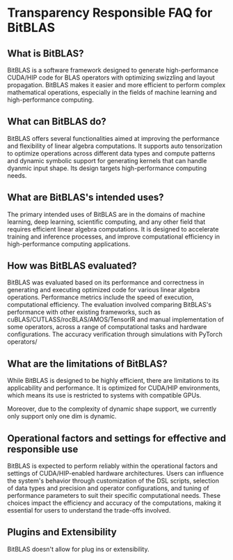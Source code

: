 # Transparency Responsible FAQ for BitBLAS

## What is BitBLAS?

BitBLAS is a software framework designed to generate high-performance CUDA/HIP code for BLAS operators with optimizing swizzling and layout propagation. BitBLAS makes it easier and more efficient to perform complex mathematical operations, especially in the fields of machine learning and high-performance computing.

## What can BitBLAS do?

BitBLAS offers several functionalities aimed at improving the performance and flexibility of linear algebra computations. It supports auto tensorization to optimize operations across different data types and compute patterns and dynamic symbolic support for generating kernels that can handle dyanmic input shape. Its design targets high-performance computing needs.

## What are BitBLAS's intended uses?

The primary intended uses of BitBLAS are in the domains of machine learning, deep learning, scientific computing, and any other field that requires efficient linear algebra computations. It is designed to accelerate training and inference processes, and improve computational efficiency in high-performance computing applications.

## How was BitBLAS evaluated?

BitBLAS was evaluated based on its performance and correctness in generating and executing optimized code for various linear algebra operations. Performance metrics include the speed of execution, computational efficiency. The evaluation involved comparing BitBLAS's performance with other existing frameworks, such as cuBLAS/CUTLASS/rocBLAS/AMOS/TensorIR and manual implementation of some operators, across a range of computational tasks and hardware configurations. The accuracy verification through simulations with PyTorch operators/

## What are the limitations of BitBLAS?

While BitBLAS is designed to be highly efficient, there are limitations to its applicability and performance. It is optimized for CUDA/HIP environments, which means its use is restricted to systems with compatible GPUs.

Moreover, due to the complexity of dynamic shape support, we currently only support only one dim is dynamic.

## Operational factors and settings for effective and responsible use

BitBLAS is expected to perform reliably within the operational factors and settings of CUDA/HIP-enabled hardware architectures. Users can influence the system's behavior through customization of the DSL scripts, selection of data types and precision and operator configurations, and tuning of performance parameters to suit their specific computational needs. These choices impact the efficiency and accuracy of the computations, making it essential for users to understand the trade-offs involved.

## Plugins and Extensibility

BitBLAS doesn't allow for plug ins or extensibility.
